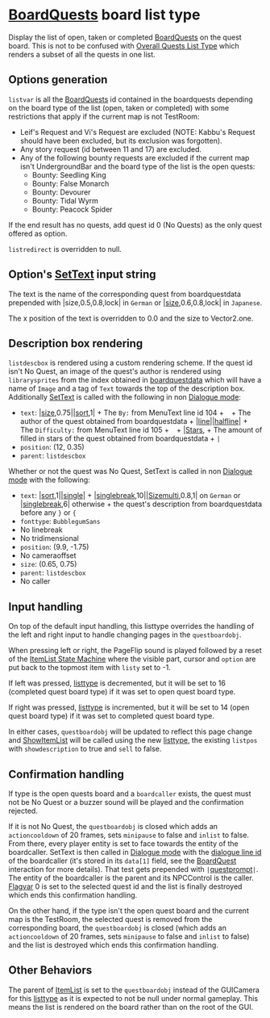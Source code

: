 # [BoardQuests](../../Enums%20and%20IDs/BoardQuests.md) board list type

Display the list of open, taken or completed [BoardQuests](../../Enums%20and%20IDs/BoardQuests.md) on the quest board. This is not to be confused with [Overall Quests List Type](Overall%20Quests%20List%20Type.md) which renders a subset of all the quests in one list.

## Options generation

`listvar` is all the [BoardQuests](../../Enums%20and%20IDs/BoardQuests.md) id contained in the boardquests depending on the board type of the list (open, taken or completed) with some restrictions that apply if the current map is not TestRoom:

* Leif's Request and Vi's Request are excluded (NOTE: Kabbu's Request should have been excluded, but its exclusion was forgotten).
* Any story request (id between 11 and 17) are excluded.
* Any of the following bounty requests are excluded if the current map isn't UndergroundBar and the board type of the list is the open quests:
    * Bounty: Seedling King
    * Bounty: False Monarch
    * Bounty: Devourer
    * Bounty: Tidal Wyrm
    * Bounty: Peacock Spider
    
If the end result has no quests, add quest id 0 (No Quests) as the only quest offered as option.

`listredirect` is overridden to null.

## Option's [SetText](../../SetText/SetText.md) input string

The text is the name of the corresponding quest from boardquestdata prepended with |size,0.5,0.8,lock| in `German` or |[size](../../SetText/Individual%20commands/size.md),0.6,0.8,lock| in `Japanese`.

The x position of the text is overridden to 0.0 and the size to Vector2.one.

## Description box rendering

`listdescbox` is rendered using a custom rendering scheme. If the quest id isn't No Quest, an image of the quest's author is rendered using `librarysprites` from the index obtained in [boardquestdata](../../TextAsset%20Data/BoardQuests%20data.md#BoardQuests%20data) which will have a name of `Image` and a tag of `Text` towards the top of the description box. Additionally [SetText](../../SetText/SetText.md) is called with the following in non [Dialogue mode](../../SetText/Dialogue%20mode.md):

* `text`: |[size](../../SetText/Individual%20commands/size.md),0.75||[sort](../../SetText/Individual%20commands/Sort.md),1| + The `By:` from MenuText line id 104 + ` ` + The author of the quest obtained from boardquestdata + |[line](../../SetText/Individual%20commands/Line.md)\||[halfline](../../SetText/Individual%20commands/Halfline.md)\| + The `Difficulty:` from MenuText line id 105 + ` ` + |[Stars](../../SetText/Individual%20commands/Stars.md), + The amount of filled in stars of the quest obtained from boardquestdata + `|`
* `position`: (12, 0.35)
* `parent`: `listdescbox`

Whether or not the quest was No Quest, SetText is called in non [Dialogue mode](../../SetText/Dialogue%20mode.md) with the following:

* `text`: |[sort](../../SetText/Individual%20commands/Sort.md),1||[single](../../SetText/Individual%20commands/Single.md)\| + |[singlebreak](../../SetText/Individual%20commands/Singlebreak.md),10||[Sizemulti](../../SetText/Individual%20commands/Sizemulti.md),0.8,1| on `German` or  |[singlebreak](../../SetText/Individual%20commands/Singlebreak.md),6| otherwise + the quest's description from boardquestdata before any `}` or `{`
* `fonttype`: `BubblegumSans`
* No linebreak
* No tridimensional
* `position`: (9.9, -1.75)
* No cameraoffset
* `size`: (0.65, 0.75)
* `parent`: `listdescbox`
* No caller

## Input handling

On top of the default input handling, this listtype overrides the handling of the left and right input to handle changing pages in the `questboardobj`.

When pressing left or right, the PageFlip sound is played followed by a reset of the [ItemList State Machine](../ItemList%20State%20Machine.md) where the visible part, cursor and `option` are put back to the topmost item with `listy` set to -1. 

If left was pressed, [listtype](../listtype.md) is decremented, but it will be set to 16 (completed quest board type) if it was set to open quest board type.

If right was pressed, [listtype](../listtype.md) is incremented, but it will be set to 14 (open quest board type) if it was set to completed quest board type.

In either cases, `questboardobj` will be updated to reflect this page change and [ShowItemList](../ShowItemList.md) will be called using the new [listtype](../listtype.md), the existing `listpos` with `showdescription` to true and `sell` to false.

## Confirmation handling

If type is the open quests board and a `boardcaller` exists, the quest must not be No Quest or a buzzer sound will be played and the confirmation rejected.

If it is not No Quest, the `questboardobj` is closed which adds an `actioncooldown` of 20 frames, sets `minipause` to false and `inlist` to false. From there, every player entity is set to face towards the entity of the boardcaller. SetText is then called in [Dialogue mode](../../SetText/Dialogue%20mode.md) with the [dialogue line id](../../SetText/Common%20commands%20id%20schemes/Dialogue%20line%20id.md) of the boardcaller (it's stored in its `data[1]` field, see the [BoardQuest](../../Entities/NPCControl/Interaction/QuestBoard.md) interaction for more details). That test gets prepended with `|`[questprompt](../../SetText/Individual%20commands/Questprompt.md)`|`. The entity of the boardcaller is the parent and its NPCControl is the caller. [Flagvar](../../Flags%20arrays/flagvar.md) 0 is set to the selected quest id and the list is finally destroyed which ends this confirmation handling.

On the other hand, if the type isn't the open quest board and the current map is the TestRoom, the selected quest is removed from the corresponding board, the `questboardobj` is closed (which adds an `actioncooldown` of 20 frames, sets `minipause` to false and `inlist` to false) and the list is destroyed which ends this confirmation handling.

## Other Behaviors

The parent of [ItemList](../ItemList.md) is set to the `questboardobj` instead of the GUICamera for this [listtype](../listtype.md) as it is expected to not be null under normal gameplay. This means the list is rendered on the board rather than on the root of the GUI.
